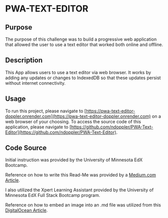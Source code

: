 # PWA-TEXT-EDITOR

## Purpose
The purpose of this challenge was to build a progressive web application that allowed the user to use a text editor that worked both online and offline.

## Description
This App allows users to use a text editor via web browser. It works by adding any updates or changes to IndexedDB so that these updates persist without internet connectivity.

## Usage
To run this project, please navigate to [https://pwa-text-editor-doppler.onrender.com](https://pwa-text-editor-doppler.onrender.com) on a web browser of your choosing.  To access the source code of this application, please navigate to [https://github.com/ndoppler/PWA-Text-Editor](https://github.com/ndoppler/PWA-Text-Editor).

## Code Source

Initial instruction was provided by the University of Minnesota EdX Bootcamp.

Reference on how to write this Read-Me was provided by a [Medium.com Article](https://medium.com/@kc_clintone/the-ultimate-guide-to-writing-a-great-readme-md-for-your-project-3d49c2023357).

I also utilized the Xpert Learning Assistant provided by the University of Minnesota EdX Full Stack Bootcamp program.

Reference on how to embed an image into an .md file was utilized from this [DigitalOcean Article](https://www.digitalocean.com/community/tutorials/markdown-markdown-images).